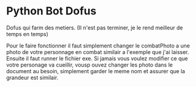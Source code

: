 # Python Bot Dofus
Dofus qui farm des metiers. (Il n'est pas terminer, je le rend meilleur de temps en temps)

Pour le faire fonctionner il faut simplement changer le combatPhoto a une photo de votre personnage en combat similair a l'exemple que j'ai laisser. Ensuite il faut runner le fichier exe.
Si jamais vous voulez modifier ce que votre personage va cueillir, vousp ouvez changer les photo dans le document au besoin, simplement garder le meme nom et assurer que la grandeur est similair.

